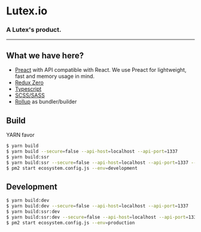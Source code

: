 # Lutex.io
### A Lutex's product.
---
## What we have here?
- [Preact](https://preactjs.com/) with API compatible with React. We use Preact for lightweight, fast and memory usage in mind.
- [Redux Zero](https://github.com/redux-zero/redux-zero)
- [Typescript](https://www.typescriptlang.org/)
- [SCSS/SASS](https://sass-lang.com/guide)
- [Rollup](https://rollupjs.org/guide/en/) as bundler/builder

## Build

YARN favor
```sh
$ yarn build
$ yarn build --secure=false --api-host=localhost --api-port=1337
$ yarn build:ssr
$ yarn build:ssr --secure=false --api-host=localhost --api-port=1337 --port=7777
$ pm2 start ecosystem.config.js --env=development
```
## Development
```sh
$ yarn build:dev
$ yarn build:dev --secure=false --api-host=localhost --api-port=1337
$ yarn build:ssr:dev
$ yarn build:ssr:dev --secure=false --api-host=localhost --api-port=1337 --port=7777
$ pm2 start ecosystem.config.js --env=production
```
